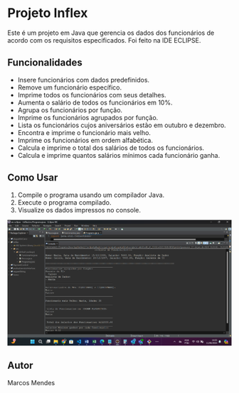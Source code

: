 # Projeto Inflex

Este é um projeto em Java que gerencia os dados dos funcionários de acordo com os requisitos especificados.
Foi feito na IDE ECLIPSE.

## Funcionalidades

- Insere funcionários com dados predefinidos.
- Remove um funcionário específico.
- Imprime todos os funcionários com seus detalhes.
- Aumenta o salário de todos os funcionários em 10%.
- Agrupa os funcionários por função.
- Imprime os funcionários agrupados por função.
- Lista os funcionários cujos aniversários estão em outubro e dezembro.
- Encontra e imprime o funcionário mais velho.
- Imprime os funcionários em ordem alfabética.
- Calcula e imprime o total dos salários de todos os funcionários.
- Calcula e imprime quantos salários mínimos cada funcionário ganha.

## Como Usar

1. Compile o programa usando um compilador Java.
2. Execute o programa compilado.
3. Visualize os dados impressos no console.

![Tela do Terminal](TelaInflex.png)


## Autor

Marcos Mendes